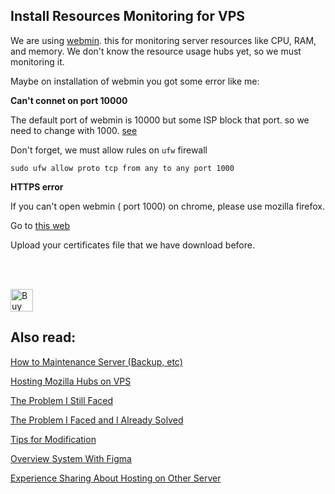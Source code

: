 ## Install Resources Monitoring for VPS

We are using [webmin](https://www.webmin.com/deb.html). this for monitoring server resources like CPU, RAM, and memory.
We don't know the resource usage hubs yet, so we must monitoring it.

Maybe on installation of webmin you got some error like me:

**Can't connet on port 10000**

The default port of webmin is 10000 but some ISP block that port. so we need to change with 1000. [see](https://serverfault.com/a/578397)

Don't forget, we must allow rules on `ufw` firewall

```
sudo ufw allow proto tcp from any to any port 1000
```

**HTTPS error**

If you can't open webmin ( port 1000) on chrome, please use mozilla firefox.

Go to [this web](https://www.inmotionhosting.com/support/product-guides/cloud-server/ssl-errors-and-https-in-webmin/)

Upload your certificates file that we have download before.


<br>
<br>



<a href='https://ko-fi.com/Q5Q0BC92X' target='_blank'><img height='36' style='border:0px;height:36px;' src='https://cdn.ko-fi.com/cdn/kofi3.png?v=3' border='0' alt='Buy Me a Coffee at ko-fi.com' /></a>


## Also read:

[How to Maintenance Server (Backup, etc)](https://github.com/albirrkarim/how-to-maintenance-server)



[Hosting Mozilla Hubs on VPS](https://github.com/albirrkarim/mozilla-hubs-installation-detailed/blob/main/VPS_FOR_HUBS.md)

[The Problem I Still Faced](https://github.com/albirrkarim/mozilla-hubs-installation-detailed/blob/main/PROBLEM_UNSOLVED.md)

[The Problem I Faced and I Already Solved](https://github.com/albirrkarim/mozilla-hubs-installation-detailed/blob/main/PROBLEM_SOLVED.md)

[Tips for Modification](https://github.com/albirrkarim/mozilla-hubs-installation-detailed/blob/main/HOW_TO_MODIFY.md)

[Overview System With Figma](https://www.figma.com/file/h92Je1ac9AtgrR5OHVv9DZ/Overview-Mozilla-Hubs-Project?node-id=0%3A1)

[Experience Sharing About Hosting on Other Server](https://github.com/albirrkarim/mozilla-hubs-installation-detailed/blob/main/EXPERIENCE.md)